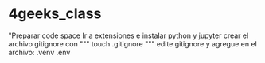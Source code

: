 # 4geeks_class
"Preparar code space
Ir a extensiones e instalar python y jupyter
crear el archivo gitignore con
"""
touch .gitignore
"""
edite gitignore y agregue en el archivo:
    .venv
    .env